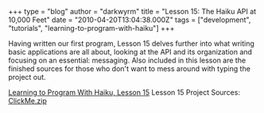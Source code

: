 +++
type = "blog"
author = "darkwyrm"
title = "Lesson 15: The Haiku API at 10,000 Feet"
date = "2010-04-20T13:04:38.000Z"
tags = ["development", "tutorials", "learning-to-program-with-haiku"]
+++

Having written our first program, Lesson 15 delves further into what writing basic applications are all about, looking at the API and its organization and focusing on an essential: messaging. Also included in this lesson are the finished sources for those who don't want to mess around with typing the project out.

<a href="http://darkwyrm.beemulated.net/downloads/pdf/Learning%20to%20Program%20With%20Haiku%20Lesson%2015.pdf">Learning to Program With Haiku, Lesson 15</a>
Lesson 15 Project Sources: <a href="http://darkwyrm.beemulated.net/downloads/pdf/15ClickMe.zip">ClickMe.zip</a>
